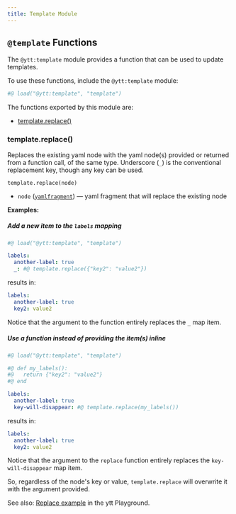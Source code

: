 ```yaml
---
title: Template Module
---
```


## `@template` Functions

The `@ytt:template` module provides a function that can be used to update templates.

To use these functions, include the `@ytt:template` module:

```python
#@ load("@ytt:template", "template")
```

The functions exported by this module are:
- [template.replace()](#templatereplace)

### template.replace()
Replaces the existing yaml node with the yaml node(s) provided or returned from a function call, of the same type.
Underscore (`_`) is the conventional replacement key, though any key can be used.

```
template.replace(node)
```

* `node` ([`yamlfragment`](lang-ref-yaml-fragment.md)) — yaml fragment that will replace the existing node

**Examples:**

##### Add a new item to the `labels` mapping
```yaml
#@ load("@ytt:template", "template")

labels:
  another-label: true
  _: #@ template.replace({"key2": "value2"})
```
results in:
```yaml
labels:
  another-label: true
  key2: value2
```

Notice that the argument to the function entirely replaces the `_` map item.

##### Use a function instead of providing the item(s) inline
```yaml
#@ load("@ytt:template", "template")

#@ def my_labels():
#@   return {"key2": "value2"}
#@ end

labels:
  another-label: true
  key-will-disappear: #@ template.replace(my_labels())
```
results in:
```yaml
labels:
  another-label: true
  key2: value2
```

Notice that the argument to the `replace` function entirely replaces the `key-will-disappear` map item.

So, regardless of the node's key or value, `template.replace` will overwrite it with the argument provided.

See also: [Replace example](/ytt/#example:example-replace) in the ytt Playground.
